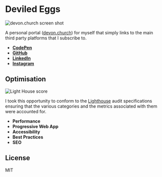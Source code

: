 # Deviled Eggs

![devon.church screen shot](https://user-images.githubusercontent.com/15273233/50820345-3a407800-1391-11e9-9d8b-8e69912b9701.png)

A personal portal ([devon.church](https://www.devon.church)) for myself that simply links to the main third party platforms that I subscribe to.

- [**CodePen**](https://codepen.io/DevonChurch/)
- [**GitHub**](https://github.com/devonChurch/)
- [**LinkedIn**](https://www.linkedin.com/in/devon-church-655630108/)
- [**Instagram**](https://www.instagram.com/church.devon/)

## Optimisation

![Light House score](https://user-images.githubusercontent.com/15273233/41506186-3113a060-726d-11e8-90aa-68436a6598bb.png)

I took this opportunity to conform to the [Lighthouse](https://developers.google.com/web/tools/lighthouse/) audit specifications ensuring that the various categories and the metrics associated with them were accounted for.

- **Performance**
- **Progressive Web App**
- **Accessibility**
- **Best Practices**
- **SEO**

## License

MIT
